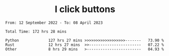 <h1 align="center">
I click buttons
</h1>

<!--START_SECTION:waka-->

```text
From: 12 September 2022 - To: 08 April 2023

Total Time: 172 hrs 28 mins

Python             127 hrs 27 mins >>>>>>>>>>>>>>>>>>-------   73.90 %
Rust               12 hrs 27 mins  >>-----------------------   07.22 %
Other              8 hrs 29 mins   >------------------------   04.93 %
```

<!--END_SECTION:waka-->
